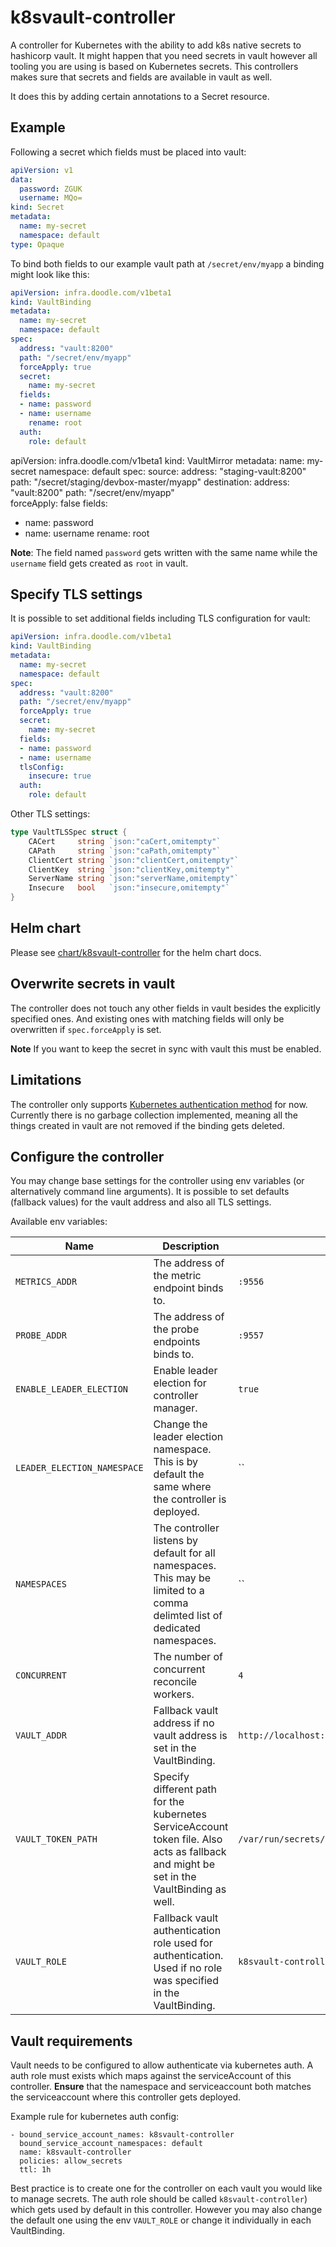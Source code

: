 # k8svault-controller

A controller for Kubernetes with the ability to add k8s native secrets to hashicorp vault.
It might happen that you need secrets in vault however all tooling you are using is based on Kubernetes secrets.
This controllers makes sure that secrets and fields are available in vault as well.

It does this by adding certain annotations to a Secret resource.

## Example
Following a secret which fields must be placed into vault:

```yaml
apiVersion: v1
data:
  password: ZGUK
  username: MQo=
kind: Secret
metadata:
  name: my-secret
  namespace: default
type: Opaque
```

To bind both fields to our example vault path at `/secret/env/myapp` a binding might look like this:

```yaml
apiVersion: infra.doodle.com/v1beta1
kind: VaultBinding
metadata:
  name: my-secret
  namespace: default
spec:
  address: "vault:8200"
  path: "/secret/env/myapp"
  forceApply: true
  secret:
    name: my-secret
  fields:
  - name: password
  - name: username
    rename: root
  auth:
    role: default
```


apiVersion: infra.doodle.com/v1beta1
kind: VaultMirror
metadata:
  name: my-secret
  namespace: default
spec:
  source:
    address: "staging-vault:8200"
    path: "/secret/staging/devbox-master/myapp"
  destination:
    address: "vault:8200"
    path: "/secret/env/myapp"    
  forceApply: false
  fields:
  - name: password
  - name: username
    rename: root


**Note**: The field named  `password` gets written with the same name while the `username` field gets created as `root` in vault.

## Specify TLS settings

It is possible to set additional fields including TLS configuration for vault:

```yaml
apiVersion: infra.doodle.com/v1beta1
kind: VaultBinding
metadata:
  name: my-secret
  namespace: default
spec:
  address: "vault:8200"
  path: "/secret/env/myapp"
  forceApply: true
  secret:
    name: my-secret
  fields:
  - name: password
  - name: username
  tlsConfig:
    insecure: true
  auth:
    role: default
```

Other TLS settings:
```go
type VaultTLSSpec struct {
	CACert     string `json:"caCert,omitempty"`
	CAPath     string `json:"caPath,omitempty"`
	ClientCert string `json:"clientCert,omitempty"`
	ClientKey  string `json:"clientKey,omitempty"`
	ServerName string `json:"serverName,omitempty"`
	Insecure   bool   `json:"insecure,omitempty"`
}
```

## Helm chart

Please see [chart/k8svault-controller](https://github.com/DoodleScheduling/k8svault-controller) for the helm chart docs.

## Overwrite secrets in vault

The controller does not touch any other fields in vault besides the explicitly specified ones.
And existing ones with matching fields will only be overwritten if `spec.forceApply` is set.

**Note** If you want to keep the secret in sync with vault this must be enabled.

## Limitations

The controller only supports [Kubernetes authentication method](https://www.vaultproject.io/docs/auth/kubernetes) for now.
Currently there is no garbage collection implemented, meaning all the things created in vault are not removed if the binding gets deleted.

## Configure the controller

You may change base settings for the controller using env variables (or alternatively command line arguments).
It is possible to set defaults (fallback values) for the vault address and also all TLS settings.

Available env variables:

| Name  | Description | Default |
|-------|-------------| --------|
| `METRICS_ADDR` | The address of the metric endpoint binds to. | `:9556` |
| `PROBE_ADDR` | The address of the probe endpoints binds to. | `:9557` |
| `ENABLE_LEADER_ELECTION` | Enable leader election for controller manager. | `true` |
| `LEADER_ELECTION_NAMESPACE` | Change the leader election namespace. This is by default the same where the controller is deployed. | `` |
| `NAMESPACES` | The controller listens by default for all namespaces. This may be limited to a comma delimted list of dedicated namespaces. | `` |
| `CONCURRENT` | The number of concurrent reconcile workers.  | `4` |
| `VAULT_ADDR` | Fallback vault address if no vault address is set in the VaultBinding. | `http://localhost:8200` |
| `VAULT_TOKEN_PATH` | Specify different path for the kubernetes ServiceAccount token file. Also acts as fallback and might be set in the VaultBinding as well. | `/var/run/secrets/kubernetes.io/serviceaccount/token` |
| `VAULT_ROLE` | Fallback vault authentication role used for authentication. Used if no role was specified in the VaultBinding. | `k8svault-controller` |

## Vault requirements
Vault needs to be configured to allow authenticate via kubernetes auth. A auth role must exists which maps against
the serviceAccount of this controller.
**Ensure** that the namespace and serviceaccount both matches the serviceaccount where this controller gets deployed.

Example rule for kubernetes auth config:
```
- bound_service_account_names: k8svault-controller
  bound_service_account_namespaces: default
  name: k8svault-controller
  policies: allow_secrets
  ttl: 1h
```

Best practice is to create one for the controller on each vault you would like to manage secrets.
The auth role should be called `k8svault-controller`) which gets used by default in this controller. However you may also change the default one using the env `VAULT_ROLE`
or change it individually in each VaultBinding.

